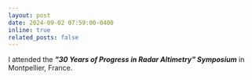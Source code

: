```yaml
---
layout: post
date: 2024-09-02 07:59:00-0400
inline: true
related_posts: false
---
```


I attended the ***"30 Years of Progress in Radar Altimetry" Symposium*** in Montpellier, France.  
